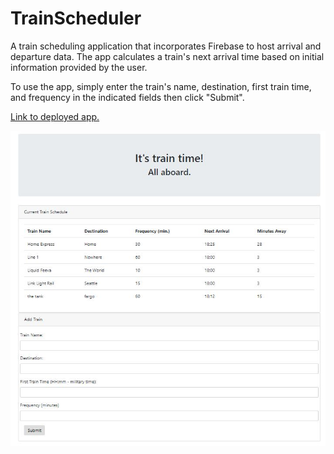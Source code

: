 # TrainScheduler
A train scheduling application that incorporates Firebase to host arrival and departure data. The app calculates a train's next arrival time based on initial information provided by the user. 

To use the app, simply enter the train's name, destination, first train time, and frequency in the indicated fields then click "Submit". 

[Link to deployed app.](https://rutterer.github.io/TrainScheduler/)

![TrainScheduler Image](./trainScheduler.JPG)

